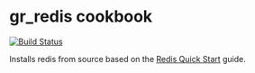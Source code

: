 # gr_redis cookbook

[![Build Status](https://travis-ci.org/gsreynolds/gr_redis.svg?branch=master)](https://travis-ci.org/gsreynolds/gr_redis)

Installs redis from source based on the [Redis Quick Start](https://redis.io/topics/quickstart) guide.
